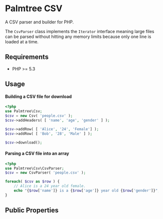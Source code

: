 # Palmtree CSV

A CSV parser and builder for PHP.

The `CsvParser` class implements the `Iterator` interface meaning large files can be parsed
without hitting any memory limits because only one line is loaded at a time.

## Requirements
* PHP >= 5.3

## Usage

#### Building a CSV file for download

```php
<?php
use Palmtree\Csv;
$csv = new Csv( 'people.csv' );
$csv->addHeaders( [ 'name', 'age', 'gender' ] );

$csv->addRow( [ 'Alice', '24', 'Female'] );
$csv->addRow( [ 'Bob', '28', 'Male' ] );

$csv->download();
```

#### Parsing a CSV file into an array
```php
<?php
use Palmtree\Csv\CsvParser;
$csv = new CsvParser( 'people.csv' );

foreach( $csv as $row ) {
	// Alice is a 24 year old female.
	echo "{$row['name']} is a {$row['age']} year old {$row['gender']}";
}
```

## Public Properties
